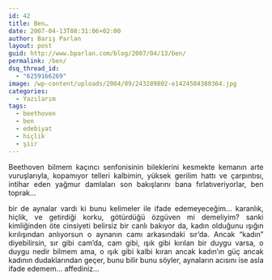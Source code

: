```yaml
---
id: 42
title: Ben…
date: 2007-04-13T08:31:06+02:00
author: Barış Parlan
layout: post
guid: http://www.bparlan.com/blog/2007/04/13/ben/
permalink: /ben/
dsq_thread_id:
  - "6259166269"
image: /wp-content/uploads/2004/09/243289802-e1424504380364.jpg
categories:
  - Yazılarım
tags:
  - beethoven
  - ben
  - edebiyat
  - hiçlik
  - şiir
---
```

<div class="ttr_start">
</div>

<p align="justify">
  Beethoven bilmem kaçıncı senfonisinin bileklerini kesmekte kemanın arte vuruşlarıyla, kopamıyor telleri kalbimin, yüksek gerilim hattı ve çarpıntısı, intihar eden yağmur damlaları son bakışlarını bana fırlatıveriyorlar, ben toprak&#8230;
</p>

<p align="justify">
  bir de aynalar vardı ki bunu kelimeler ile ifade edemeyeceğim&#8230; karanlık, hiçlik, ve getirdiği korku, götürdüğü özgüven mi demeliyim? sanki kimliğinden öte cinsiyeti belirsiz bir canlı bakıyor da, kadın olduğunu ışığın kırılışından anlıyorsun o aynanın camı arkasındaki sır&#8217;da. Ancak &#8220;kadın&#8221; diyebilirsin, sır gibi cam&#8217;da, cam gibi, ışık gibi kırılan bir duygu varsa, o duygu nedir bilmem ama, o ışık gibi kalbi kıran ancak kadın&#8217;ın güç ancak kadının dudaklarından geçer, bunu bilir bunu söyler, aynaların acısını ise asla ifade edemem&#8230; affediniz&#8230;
</p>

<div class="ttr_end">
</div>